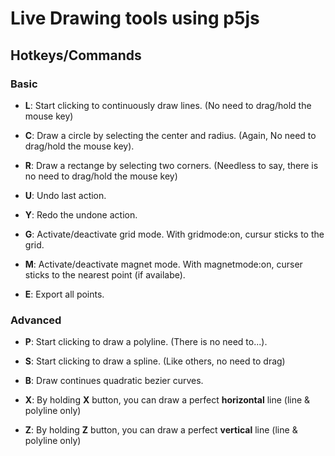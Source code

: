 # Live Drawing tools using p5js

## Hotkeys/Commands

### Basic
- **L**: Start clicking to continuously draw lines. (No need to drag/hold the mouse key)

- **C**: Draw a circle by selecting the center and radius. (Again, No need to drag/hold the mouse key).

- **R**: Draw a rectange by selecting two corners. (Needless to say, there is no need to drag/hold the mouse key)

- **U**: Undo last action.

- **Y**: Redo the undone action.

- **G**: Activate/deactivate grid mode. With gridmode:on, cursur sticks to the grid.

- **M**: Activate/deactivate magnet mode. With magnetmode:on, curser sticks to the nearest point (if availabe).

- **E**: Export all points.


### Advanced
- **P**: Start clicking to draw a polyline. (There is no need to...).

- **S**: Start clicking to draw a spline. (Like others, no need to drag)

- **B**: Draw continues quadratic bezier curves.

- **X**: By holding **X** button, you can draw a perfect **horizontal** line (line & polyline only)

- **Z**: By holding **Z** button, you can draw a perfect **vertical** line (line & polyline only)





